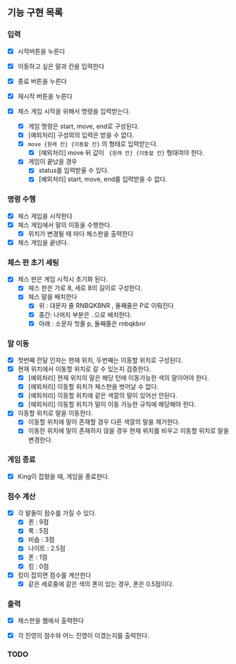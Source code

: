 ## 기능 구현 목록

### 입력

- [x] 시작버튼을 누른다
- [x] 이동하고 싶은 말과 칸을 입력한다
- [x] 종료 버튼을 누른다
- [x] 재시작 버튼을 누른다

- [x] 체스 게임 시작을 위해서 명령을 입력받는다.
    - [x] 게임 명령은 start, move, end로 구성된다.
    - [x] [예외처리] 구성외의 입력은 받을 수 없다.
    - [x] `move {원래 칸} {이동할 칸}` 의 형태로 입력받는다.
        - [x] [예외처리] move 뒤 값이 ` {원래 칸} {이동할 칸}` 형태여야 한다.
    - [x] 게임이 끝났을 경우
        - [x] status를 입력받울 수 있다.
        - [x] [예외처리] start, move, end를 입력받을 수 없다.

### 명령 수행

- [x] 체스 게임을 시작한다
- [x] 체스 게임에서 말의 이동을 수행한다.
    - [x] 위치가 변경될 때 마다 체스판을 출력한다
- [x] 체스 게임을 끝낸다.

### 체스 판 초기 세팅

- [x] 체스 판은 게임 시작시 초기화 된다.
    - [x] 체스 판은 가로 8, 세로 8의 길이로 구성한다.
    - [x] 체스 말을 배치한다
        - [x] 위 : 대문자 줄 RNBQKBNR , 둘째줄은 P로 이뤄진다
        - [x] 중간: 나머지 부분은 `.`으로 배치한다.
        - [x] 아래 : 소문자 첫줄 p, 둘째줄은 rnbqkbnr

### 말 이동

- [x] 첫번째 전달 인자는 현재 위치, 두번째는 이동할 위치로 구성된다.
- [x] 현재 위치에서 이동할 위치로 갈 수 있는지 검증한다.
    - [x] [예외처리] 현재 위치의 말은 해당 턴에 이동가능한 색의 말이어야 한다.
    - [x] [예외처리] 이동할 위치가 체스판을 벗어날 수 없다.
    - [x] [예외처리] 이동할 위치에 같은 색깔의 말이 있어선 안된다.
    - [x] [예외처리] 이동할 위치가 말이 이동 가능한 규칙에 해당해야 한다.
- [x] 이동할 위치로 말을 이동한다.
    - [x] 이동할 위치에 말이 존재할 경우 다른 색깔의 말을 제거한다.
    - [x] 이동한 위치에 말이 존재하지 않을 경우 현재 위치를 비우고 이동할 위치로 말을 변경한다.

### 게임 종료

- [x] King이 잡혔을 때, 게임을 종료한다.

### 점수 계산

- [x] 각 말들이 점수를 가질 수 있다.
    - [x] 퀸 : 9점
    - [x] 룩 : 5점
    - [x] 비숍 : 3점
    - [x] 나이트 : 2.5점
    - [x] 폰 : 1점
    - [x] 킹 : 0점
- [x] 킹이 잡히면 점수를 계산한다
    - [x] 같은 세로줄에 같은 색의 폰이 있는 경우, 폰은 0.5점이다.

### 출력

- [x] 체스판을 웹에서 출력한다
- [x] 각 진영의 점수와 어느 진영이 이겼는지를 출력한다.


### TODO

